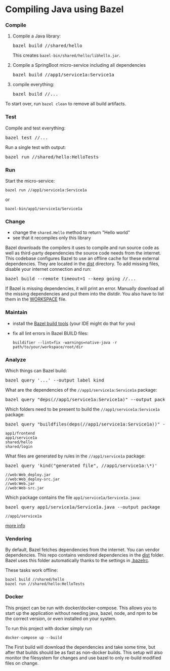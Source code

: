 # Compiling Java using Bazel

### Compile

1. Compile a Java library:

   <pre textrun="run-console-command">
   bazel build //shared/hello
   </pre>

   This creates
   <code textrun="file-exists">bazel-bin/shared/hello/libhello.jar</code>.

2. Compile a SpringBoot micro-service including all dependencies

   <pre textrun="run-console-command">
   bazel build //app1/service1a:Service1a
   </pre>

3. compile everything:

   <pre textrun="run-console-command">
   bazel build //...
   </pre>

To start over, run `bazel clean` to remove all build artifacts.

### Test

Compile and test everything:

<pre textrun="run-console-command">
bazel test //...
</pre>

Run a single test with output:

<pre textrun="run-console-command">
bazel run //shared/hello:HelloTests
</pre>

### Run

Start the micro-service:

```
bazel run //app1/service1a:Service1a
```

or

```
bazel-bin/app1/service1a/Service1a
```

### Change

- change the `shared.Hello` method to return "Hello world"
- see that it recompiles only this library

Bazel downloads the compilers it uses to compile and run source code as well as
third-party dependencies the source code needs from the internet. This codebase
configures Bazel to use an offline cache for these external dependencies. They
are located in the [dist](dist/) directory. To add missing files, disable your
internet connection and run:

<pre textrun="run-console-command">
bazel build --remote_timeout=1 --keep_going //...
</pre>

If Bazel is missing dependencies, it will print an error. Manually download all
the missing dependencies and put them into the distdir. You also have to list
them in the [WORKSPACE](WORKSPACE) file.

### Maintain

- install the [Bazel build tools](https://github.com/bazelbuild/buildtools)
  (your IDE might do that for you)
- fix all lint errors in Bazel BUILD files:

      buildifier --lint=fix -warnings=native-java -r path/to/your/workspace/root/dir

### Analyze

Which things can Bazel build:

<pre textrun="run-console-command">
bazel query '...' --output label_kind
</pre>

What are the dependencies of the `//app1/service1a:Service1a` package:

<pre textrun="run-console-command">
bazel query "deps(//app1/service1a:Service1a)" --output package
</pre>

Which folders need to be present to build the `//app1/service1a:Service1a`
package:

<pre textrun="run-console-command">
bazel query "buildfiles(deps(//app1/service1a:Service1a))" --output package
</pre>

```
app1/frontend
app1/service1a
shared/hello
shared/login
```

What files are generated by rules in the `//app1/service1a` package:

<pre textrun="run-console-command">
bazel query 'kind("generated file", //app1/service1a:\*)'
</pre>

```
//web:Web_deploy.jar
//web:Web_deploy-src.jar
//web:Web.jar
//web:Web-src.jar
```

Which package contains the file `app1/service1a/Service1a.java`:

<pre textrun="run-console-command">
bazel query app1/service1a/Service1a.java --output package
</pre>

```
//app1/service1a
```

[more info](https://docs.bazel.build/versions/master/query-how-to.html)

### Vendoring

By default, Bazel fetches dependencies from the internet. You can vendor
dependencies. This repo contains vendored dependencies in the [dist](dist/)
folder. Bazel uses this folder automatically thanks to the settings in
[.bazelrc](.bazelrc).

These tasks work offline:

```
bazel build //shared/hello
bazel run //shared/hello:HelloTests
```

### Docker

This project can be run with docker/docker-compose. This allows you to start up
the application without needing java, bazel, node, and npm to be the correct
version, or even installed on your system.

To run this project with docker simply run

```
docker-compose up --build
```

The First build will download the dependencies and take some time, but after
that builds should be as fast as non-docker builds. This setup will also monitor
the filesystem for changes and use bazel to only re-build modified files on
change.
